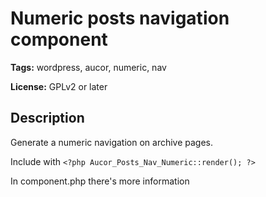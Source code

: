 # Numeric posts navigation component

**Tags:** wordpress, aucor, numeric, nav

**License:** GPLv2 or later

## Description

Generate a numeric navigation on archive pages.

Include with ```<?php Aucor_Posts_Nav_Numeric::render(); ?>```

In component.php there's more information
